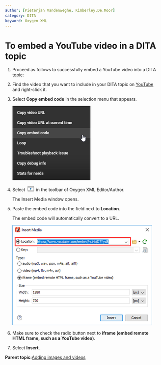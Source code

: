 ```yaml
---
author: [Pieterjan Vandenweghe, Kimberley.De.Moor]
category: DITA
keyword: Oxygen XML
---
```


# To embed a YouTube video in a DITA topic

1.  Proceed as follows to successfully embed a YouTube video into a DITA topic:
2.  Find the video that you want to include in your DITA topic on [YouTube](https://www.youtube.com/) and right-click it.

3.  Select **Copy embed code** in the selection menu that appears.

    ![](../_media/graphics/copy_embed_code.png)

4.  Select ![](../_media/graphics/insert_reference_to_media_resource_button.png) in the toolbar of Oxygen XML Editor/Author.

    The Insert Media window opens.

5.  Paste the embed code into the field next to **Location**.

    The embed code will automatically convert to a URL.

    ![](../_media/graphics/insert_media_window.png)

6.  Make sure to check the radio button next to **iframe \(embed remote HTML frame, such as a YouTube video\)**.

7.  Select **Insert**.


**Parent topic:**[Adding images and videos](../en/to_adding_images_videos.md)

